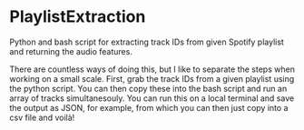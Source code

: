 # PlaylistExtraction
Python and bash script for extracting track IDs from given Spotify playlist and returning the audio features.

There are countless ways of doing this, but I like to separate the steps when working on a small scale. First, grab the track IDs from a given playlist using the python script. You can then copy these into the bash script and run an array of tracks simultanesouly. You can run this on a local terminal and save the output as JSON, for example, from which you can then just copy into a csv file and voilà!
